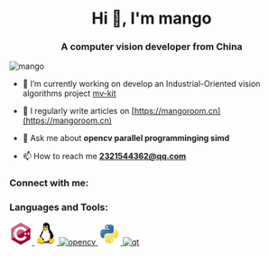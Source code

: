 <h1 align="center">Hi 👋, I'm mango</h1>
<h3 align="center">A computer vision developer from China</h3>

<p align="left"> <img src="https://komarev.com/ghpvc/?username=mango&label=Profile%20views&color=0e75b6&style=flat" alt="mango" /> </p>

- 🔭 I’m currently working on develop an Industrial-Oriented vision algorithms project [mv-kit](https://github.com/mangosroom/mv-kit)

- 📝 I regularly write articles on [https://mangoroom.cn](https://mangoroom.cn)

- 💬 Ask me about **opencv parallel programminging simd**

- 📫 How to reach me **2321544362@qq.com**

<h3 align="left">Connect with me:</h3>
<p align="left">
</p>

<h3 align="left">Languages and Tools:</h3>
<p align="left"> <a href="https://www.w3schools.com/cpp/" target="_blank" rel="noreferrer"> <img src="https://raw.githubusercontent.com/devicons/devicon/master/icons/cplusplus/cplusplus-original.svg" alt="cplusplus" width="40" height="40"/> </a> <a href="https://www.linux.org/" target="_blank" rel="noreferrer"> <img src="https://raw.githubusercontent.com/devicons/devicon/master/icons/linux/linux-original.svg" alt="linux" width="40" height="40"/> </a> <a href="https://opencv.org/" target="_blank" rel="noreferrer"> <img src="https://www.vectorlogo.zone/logos/opencv/opencv-icon.svg" alt="opencv" width="40" height="40"/> </a> <a href="https://www.python.org" target="_blank" rel="noreferrer"> <img src="https://raw.githubusercontent.com/devicons/devicon/master/icons/python/python-original.svg" alt="python" width="40" height="40"/> </a> <a href="https://www.qt.io/" target="_blank" rel="noreferrer"> <img src="https://upload.wikimedia.org/wikipedia/commons/0/0b/Qt_logo_2016.svg" alt="qt" width="40" height="40"/> </a> </p>
